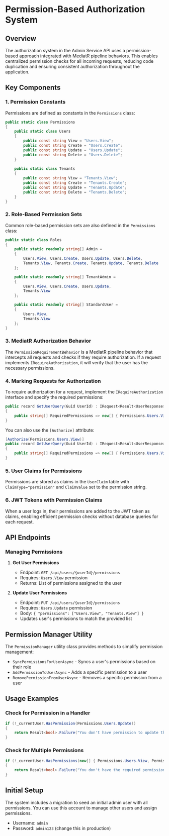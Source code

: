 # Permission-Based Authorization System

## Overview

The authorization system in the Admin Service API uses a permission-based approach integrated with MediatR pipeline behaviors. This enables centralized permission checks for all incoming requests, reducing code duplication and ensuring consistent authorization throughout the application.

## Key Components

### 1. Permission Constants

Permissions are defined as constants in the `Permissions` class:

```csharp
public static class Permissions
{
    public static class Users
    {
        public const string View = "Users.View";
        public const string Create = "Users.Create";
        public const string Update = "Users.Update";
        public const string Delete = "Users.Delete";
    }
    
    public static class Tenants
    {
        public const string View = "Tenants.View";
        public const string Create = "Tenants.Create";
        public const string Update = "Tenants.Update";
        public const string Delete = "Tenants.Delete";
    }
}
```

### 2. Role-Based Permission Sets

Common role-based permission sets are also defined in the `Permissions` class:

```csharp
public static class Roles
{
    public static readonly string[] Admin = 
    {
        Users.View, Users.Create, Users.Update, Users.Delete,
        Tenants.View, Tenants.Create, Tenants.Update, Tenants.Delete
    };

    public static readonly string[] TenantAdmin = 
    {
        Users.View, Users.Create, Users.Update,
        Tenants.View
    };

    public static readonly string[] StandardUser = 
    {
        Users.View,
        Tenants.View
    };
}
```

### 3. MediatR Authorization Behavior

The `PermissionRequirementBehavior` is a MediatR pipeline behavior that intercepts all requests and checks if they require authorization. If a request implements `IRequireAuthorization`, it will verify that the user has the necessary permissions.

### 4. Marking Requests for Authorization

To require authorization for a request, implement the `IRequireAuthorization` interface and specify the required permissions:

```csharp
public record GetUserQuery(Guid UserId) : IRequest<Result<UserResponse>>, IRequireAuthorization
{
    public string[] RequiredPermissions => new[] { Permissions.Users.View };
}
```

You can also use the `[Authorize]` attribute:

```csharp
[Authorize(Permissions.Users.View)]
public record GetUserQuery(Guid UserId) : IRequest<Result<UserResponse>>, IRequireAuthorization
{
    public string[] RequiredPermissions => new[] { Permissions.Users.View };
}
```

### 5. User Claims for Permissions

Permissions are stored as claims in the `UserClaim` table with `ClaimType="permission"` and `ClaimValue` set to the permission string.

### 6. JWT Tokens with Permission Claims

When a user logs in, their permissions are added to the JWT token as claims, enabling efficient permission checks without database queries for each request.

## API Endpoints

### Managing Permissions

1. **Get User Permissions**
   - Endpoint: `GET /api/users/{userId}/permissions`
   - Requires: `Users.View` permission
   - Returns: List of permissions assigned to the user

2. **Update User Permissions**
   - Endpoint: `PUT /api/users/{userId}/permissions`
   - Requires: `Users.Update` permission
   - Body: `{ "permissions": ["Users.View", "Tenants.View"] }`
   - Updates user's permissions to match the provided list

## Permission Manager Utility

The `PermissionManager` utility class provides methods to simplify permission management:

- `SyncPermissionsForUserAsync` - Syncs a user's permissions based on their role
- `AddPermissionToUserAsync` - Adds a specific permission to a user
- `RemovePermissionFromUserAsync` - Removes a specific permission from a user

## Usage Examples

### Check for Permission in a Handler

```csharp
if (!_currentUser.HasPermission(Permissions.Users.Update))
{
    return Result<bool>.Failure("You don't have permission to update this user.");
}
```

### Check for Multiple Permissions

```csharp
if (!_currentUser.HasPermissions(new[] { Permissions.Users.View, Permissions.Tenants.View }))
{
    return Result<bool>.Failure("You don't have the required permissions.");
}
```

## Initial Setup

The system includes a migration to seed an initial admin user with all permissions. You can use this account to manage other users and assign permissions.

- Username: `admin`
- Password: `admin123` (change this in production)
